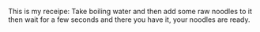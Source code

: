 This is my receipe:
Take boiling water and then add some raw noodles to it then wait for a few seconds and there you have it, your noodles are ready.